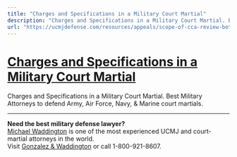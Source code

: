```yaml
---
title: "Charges and Specifications in a Military Court Martial"
description: "Charges and Specifications in a Military Court Martial. Best Military Attorneys to defend Army, Air Force, Navy, & Marine court martials."
url: "https://ucmjdefense.com/resources/appeals/scope-of-cca-review-both-law-and-fact/substance-to-form/pleadings-generally/charges-and-specifications.html"
---
```


# [Charges and Specifications in a Military Court Martial](https://ucmjdefense.com/resources/appeals/scope-of-cca-review-both-law-and-fact/substance-to-form/pleadings-generally/charges-and-specifications.html)

Charges and Specifications in a Military Court Martial. Best Military Attorneys to defend Army, Air Force, Navy, & Marine court martials.

---

**Need the best military defense lawyer?**  
[Michael Waddington](https://ucmjdefense.com/attorneys/michael-stewart-waddington-partner.html) is one of the most experienced UCMJ and court-martial attorneys in the world.  
Visit [Gonzalez & Waddington](https://ucmjdefense.com) or call 1-800-921-8607.
